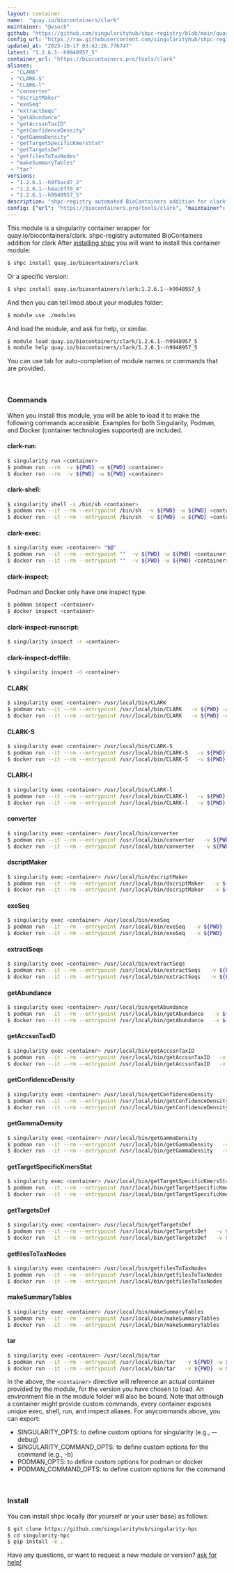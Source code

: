 ```yaml
---
layout: container
name:  "quay.io/biocontainers/clark"
maintainer: "@vsoch"
github: "https://github.com/singularityhub/shpc-registry/blob/main/quay.io/biocontainers/clark/container.yaml"
config_url: "https://raw.githubusercontent.com/singularityhub/shpc-registry/main/quay.io/biocontainers/clark/container.yaml"
updated_at: "2025-10-17 03:42:26.776747"
latest: "1.2.6.1--h9948957_5"
container_url: "https://biocontainers.pro/tools/clark"
aliases:
 - "CLARK"
 - "CLARK-S"
 - "CLARK-l"
 - "converter"
 - "dscriptMaker"
 - "exeSeq"
 - "extractSeqs"
 - "getAbundance"
 - "getAccssnTaxID"
 - "getConfidenceDensity"
 - "getGammaDensity"
 - "getTargetSpecificKmersStat"
 - "getTargetsDef"
 - "getfilesToTaxNodes"
 - "makeSummaryTables"
 - "tar"
versions:
 - "1.2.6.1--h9f5acd7_2"
 - "1.2.6.1--h4ac6f70_4"
 - "1.2.6.1--h9948957_5"
description: "shpc-registry automated BioContainers addition for clark"
config: {"url": "https://biocontainers.pro/tools/clark", "maintainer": "@vsoch", "description": "shpc-registry automated BioContainers addition for clark", "latest": {"1.2.6.1--h9948957_5": "sha256:4b4da635a0938367d22c61b0769dfe934855d76717b5c096a67d214acc8efd48"}, "tags": {"1.2.6.1--h9f5acd7_2": "sha256:537b8e919ee0cec74188e0aef661eef5c9a47165678186c049480ca8e0fc6473", "1.2.6.1--h4ac6f70_4": "sha256:1fd597046c826df5d1995f94ff8afc719f3aadd86b0479b025d4a48887365b84", "1.2.6.1--h9948957_5": "sha256:4b4da635a0938367d22c61b0769dfe934855d76717b5c096a67d214acc8efd48"}, "docker": "quay.io/biocontainers/clark", "aliases": {"CLARK": "/usr/local/bin/CLARK", "CLARK-S": "/usr/local/bin/CLARK-S", "CLARK-l": "/usr/local/bin/CLARK-l", "converter": "/usr/local/bin/converter", "dscriptMaker": "/usr/local/bin/dscriptMaker", "exeSeq": "/usr/local/bin/exeSeq", "extractSeqs": "/usr/local/bin/extractSeqs", "getAbundance": "/usr/local/bin/getAbundance", "getAccssnTaxID": "/usr/local/bin/getAccssnTaxID", "getConfidenceDensity": "/usr/local/bin/getConfidenceDensity", "getGammaDensity": "/usr/local/bin/getGammaDensity", "getTargetSpecificKmersStat": "/usr/local/bin/getTargetSpecificKmersStat", "getTargetsDef": "/usr/local/bin/getTargetsDef", "getfilesToTaxNodes": "/usr/local/bin/getfilesToTaxNodes", "makeSummaryTables": "/usr/local/bin/makeSummaryTables", "tar": "/usr/local/bin/tar"}}
---
```


This module is a singularity container wrapper for quay.io/biocontainers/clark.
shpc-registry automated BioContainers addition for clark
After [installing shpc](#install) you will want to install this container module:


```bash
$ shpc install quay.io/biocontainers/clark
```

Or a specific version:

```bash
$ shpc install quay.io/biocontainers/clark:1.2.6.1--h9948957_5
```

And then you can tell lmod about your modules folder:

```bash
$ module use ./modules
```

And load the module, and ask for help, or similar.

```bash
$ module load quay.io/biocontainers/clark/1.2.6.1--h9948957_5
$ module help quay.io/biocontainers/clark/1.2.6.1--h9948957_5
```

You can use tab for auto-completion of module names or commands that are provided.

<br>

### Commands

When you install this module, you will be able to load it to make the following commands accessible.
Examples for both Singularity, Podman, and Docker (container technologies supported) are included.

#### clark-run:

```bash
$ singularity run <container>
$ podman run --rm  -v ${PWD} -w ${PWD} <container>
$ docker run --rm  -v ${PWD} -w ${PWD} <container>
```

#### clark-shell:

```bash
$ singularity shell -s /bin/sh <container>
$ podman run --it --rm --entrypoint /bin/sh  -v ${PWD} -w ${PWD} <container>
$ docker run --it --rm --entrypoint /bin/sh  -v ${PWD} -w ${PWD} <container>
```

#### clark-exec:

```bash
$ singularity exec <container> "$@"
$ podman run --it --rm --entrypoint ""  -v ${PWD} -w ${PWD} <container> "$@"
$ docker run --it --rm --entrypoint ""  -v ${PWD} -w ${PWD} <container> "$@"
```

#### clark-inspect:

Podman and Docker only have one inspect type.

```bash
$ podman inspect <container>
$ docker inspect <container>
```

#### clark-inspect-runscript:

```bash
$ singularity inspect -r <container>
```

#### clark-inspect-deffile:

```bash
$ singularity inspect -d <container>
```


#### CLARK

```bash
$ singularity exec <container> /usr/local/bin/CLARK
$ podman run --it --rm --entrypoint /usr/local/bin/CLARK   -v ${PWD} -w ${PWD} <container> -c " $@"
$ docker run --it --rm --entrypoint /usr/local/bin/CLARK   -v ${PWD} -w ${PWD} <container> -c " $@"
```


#### CLARK-S

```bash
$ singularity exec <container> /usr/local/bin/CLARK-S
$ podman run --it --rm --entrypoint /usr/local/bin/CLARK-S   -v ${PWD} -w ${PWD} <container> -c " $@"
$ docker run --it --rm --entrypoint /usr/local/bin/CLARK-S   -v ${PWD} -w ${PWD} <container> -c " $@"
```


#### CLARK-l

```bash
$ singularity exec <container> /usr/local/bin/CLARK-l
$ podman run --it --rm --entrypoint /usr/local/bin/CLARK-l   -v ${PWD} -w ${PWD} <container> -c " $@"
$ docker run --it --rm --entrypoint /usr/local/bin/CLARK-l   -v ${PWD} -w ${PWD} <container> -c " $@"
```


#### converter

```bash
$ singularity exec <container> /usr/local/bin/converter
$ podman run --it --rm --entrypoint /usr/local/bin/converter   -v ${PWD} -w ${PWD} <container> -c " $@"
$ docker run --it --rm --entrypoint /usr/local/bin/converter   -v ${PWD} -w ${PWD} <container> -c " $@"
```


#### dscriptMaker

```bash
$ singularity exec <container> /usr/local/bin/dscriptMaker
$ podman run --it --rm --entrypoint /usr/local/bin/dscriptMaker   -v ${PWD} -w ${PWD} <container> -c " $@"
$ docker run --it --rm --entrypoint /usr/local/bin/dscriptMaker   -v ${PWD} -w ${PWD} <container> -c " $@"
```


#### exeSeq

```bash
$ singularity exec <container> /usr/local/bin/exeSeq
$ podman run --it --rm --entrypoint /usr/local/bin/exeSeq   -v ${PWD} -w ${PWD} <container> -c " $@"
$ docker run --it --rm --entrypoint /usr/local/bin/exeSeq   -v ${PWD} -w ${PWD} <container> -c " $@"
```


#### extractSeqs

```bash
$ singularity exec <container> /usr/local/bin/extractSeqs
$ podman run --it --rm --entrypoint /usr/local/bin/extractSeqs   -v ${PWD} -w ${PWD} <container> -c " $@"
$ docker run --it --rm --entrypoint /usr/local/bin/extractSeqs   -v ${PWD} -w ${PWD} <container> -c " $@"
```


#### getAbundance

```bash
$ singularity exec <container> /usr/local/bin/getAbundance
$ podman run --it --rm --entrypoint /usr/local/bin/getAbundance   -v ${PWD} -w ${PWD} <container> -c " $@"
$ docker run --it --rm --entrypoint /usr/local/bin/getAbundance   -v ${PWD} -w ${PWD} <container> -c " $@"
```


#### getAccssnTaxID

```bash
$ singularity exec <container> /usr/local/bin/getAccssnTaxID
$ podman run --it --rm --entrypoint /usr/local/bin/getAccssnTaxID   -v ${PWD} -w ${PWD} <container> -c " $@"
$ docker run --it --rm --entrypoint /usr/local/bin/getAccssnTaxID   -v ${PWD} -w ${PWD} <container> -c " $@"
```


#### getConfidenceDensity

```bash
$ singularity exec <container> /usr/local/bin/getConfidenceDensity
$ podman run --it --rm --entrypoint /usr/local/bin/getConfidenceDensity   -v ${PWD} -w ${PWD} <container> -c " $@"
$ docker run --it --rm --entrypoint /usr/local/bin/getConfidenceDensity   -v ${PWD} -w ${PWD} <container> -c " $@"
```


#### getGammaDensity

```bash
$ singularity exec <container> /usr/local/bin/getGammaDensity
$ podman run --it --rm --entrypoint /usr/local/bin/getGammaDensity   -v ${PWD} -w ${PWD} <container> -c " $@"
$ docker run --it --rm --entrypoint /usr/local/bin/getGammaDensity   -v ${PWD} -w ${PWD} <container> -c " $@"
```


#### getTargetSpecificKmersStat

```bash
$ singularity exec <container> /usr/local/bin/getTargetSpecificKmersStat
$ podman run --it --rm --entrypoint /usr/local/bin/getTargetSpecificKmersStat   -v ${PWD} -w ${PWD} <container> -c " $@"
$ docker run --it --rm --entrypoint /usr/local/bin/getTargetSpecificKmersStat   -v ${PWD} -w ${PWD} <container> -c " $@"
```


#### getTargetsDef

```bash
$ singularity exec <container> /usr/local/bin/getTargetsDef
$ podman run --it --rm --entrypoint /usr/local/bin/getTargetsDef   -v ${PWD} -w ${PWD} <container> -c " $@"
$ docker run --it --rm --entrypoint /usr/local/bin/getTargetsDef   -v ${PWD} -w ${PWD} <container> -c " $@"
```


#### getfilesToTaxNodes

```bash
$ singularity exec <container> /usr/local/bin/getfilesToTaxNodes
$ podman run --it --rm --entrypoint /usr/local/bin/getfilesToTaxNodes   -v ${PWD} -w ${PWD} <container> -c " $@"
$ docker run --it --rm --entrypoint /usr/local/bin/getfilesToTaxNodes   -v ${PWD} -w ${PWD} <container> -c " $@"
```


#### makeSummaryTables

```bash
$ singularity exec <container> /usr/local/bin/makeSummaryTables
$ podman run --it --rm --entrypoint /usr/local/bin/makeSummaryTables   -v ${PWD} -w ${PWD} <container> -c " $@"
$ docker run --it --rm --entrypoint /usr/local/bin/makeSummaryTables   -v ${PWD} -w ${PWD} <container> -c " $@"
```


#### tar

```bash
$ singularity exec <container> /usr/local/bin/tar
$ podman run --it --rm --entrypoint /usr/local/bin/tar   -v ${PWD} -w ${PWD} <container> -c " $@"
$ docker run --it --rm --entrypoint /usr/local/bin/tar   -v ${PWD} -w ${PWD} <container> -c " $@"
```



In the above, the `<container>` directive will reference an actual container provided
by the module, for the version you have chosen to load. An environment file in the
module folder will also be bound. Note that although a container
might provide custom commands, every container exposes unique exec, shell, run, and
inspect aliases. For anycommands above, you can export:

 - SINGULARITY_OPTS: to define custom options for singularity (e.g., --debug)
 - SINGULARITY_COMMAND_OPTS: to define custom options for the command (e.g., -b)
 - PODMAN_OPTS: to define custom options for podman or docker
 - PODMAN_COMMAND_OPTS: to define custom options for the command

<br>

### Install

You can install shpc locally (for yourself or your user base) as follows:

```bash
$ git clone https://github.com/singularityhub/singularity-hpc
$ cd singularity-hpc
$ pip install -e .
```

Have any questions, or want to request a new module or version? [ask for help!](https://github.com/singularityhub/singularity-hpc/issues)
